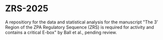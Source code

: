 # ZRS-2025
A repositiory for the data and statistical analysis for the manuscript "The 3’ Region of the ZPA Regulatory Sequence (ZRS) is required for activity and contains a critical E-box" by Ball et al., pending review.
